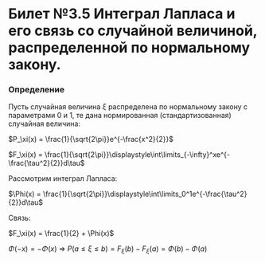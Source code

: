 # Билет №3.5 Интеграл Лапласа и его связь со случайной величиной, распределенной по нормальному закону.

### Определение

Пусть случайная величина $\xi$ распределена по нормальному закону с параметрами 0 и 1, те дана нормированная (стандартизованная) случайная величина:

$P_\xi(x) = \frac{1}{\sqrt{2\pi}}e^{-\frac{x^2}{2}}$

$F_\xi(x) = \frac{1}{\sqrt{2\pi}}\displaystyle\int\limits_{-\infty}^xe^{-\frac{\tau^2}{2}}d\tau$

Рассмотрим интеграл Лапласа:

$\Phi(x) = \frac{1}{\sqrt{2\pi}}\displaystyle\int\limits_0^1e^{-\frac{\tau^2}{2}}d\tau$

Связь:

$F_\xi(x) = \frac{1}{2} + \Phi(x)$  

$\Phi(-x) = -\Phi(x)$ => $P(a \leq \xi \leq b) = F_\xi(b)-F_\xi(a) = \Phi(b) - \Phi(a)$







